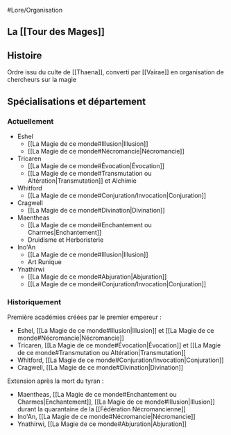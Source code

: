 #Lore/Organisation 

## La [[Tour des Mages]]


## Histoire
Ordre issu du culte de [[Thaena]], converti par [[Vairae]] en organisation de chercheurs sur la magie
## Spécialisations et département
### Actuellement
* Eshel
	* [[La Magie de ce monde#Illusion|Illusion]]
	* [[La Magie de ce monde#Nécromancie|Nécromancie]]
* Tricaren
	* [[La Magie de ce monde#Évocation|Évocation]]
	* [[La Magie de ce monde#Transmutation ou Altération|Transmutation]] et Alchimie
* Whitford
	* [[La Magie de ce monde#Conjuration/Invocation|Conjuration]]
* Cragwell
	* [[La Magie de ce monde#Divination|Divination]]
* Maentheas
	* [[La Magie de ce monde#Enchantement ou Charmes|Enchantement]]
	* Druidisme et Herboristerie
* Ino'An
	* [[La Magie de ce monde#Illusion|Illusion]]
	* Art Runique
* Ynathirwi
	* [[La Magie de ce monde#Abjuration|Abjuration]]
	* [[La Magie de ce monde#Conjuration/Invocation|Conjuration]]
### Historiquement
Première académies créées par le premier empereur :
* Eshel, [[La Magie de ce monde#Illusion|Illusion]] et [[La Magie de ce monde#Nécromancie|Nécromancie]]
* Tricaren, [[La Magie de ce monde#Évocation|Évocation]] et [[La Magie de ce monde#Transmutation ou Altération|Transmutation]]
* Whitford, [[La Magie de ce monde#Conjuration/Invocation|Conjuration]]
* Cragwell, [[La Magie de ce monde#Divination|Divination]]

Extension après la mort du tyran :
* Maentheas, [[La Magie de ce monde#Enchantement ou Charmes|Enchantement]], [[La Magie de ce monde#Illusion|Illusion]] durant la quarantaine de la [[Fédération Nécromancienne]]
* Ino'An, [[La Magie de ce monde#Nécromancie|Nécromancie]]
* Ynathirwi, [[La Magie de ce monde#Abjuration|Abjuration]]